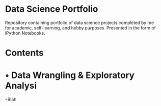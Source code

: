 # Data Science Portfolio

Repository containing portfolio of data science projects completed by me for academic, self-learning, and hobby purposes. Presented in the form of iPython Notebooks.

# Contents

# • Data Wrangling & Exploratory Analysi

   ◦Blah
